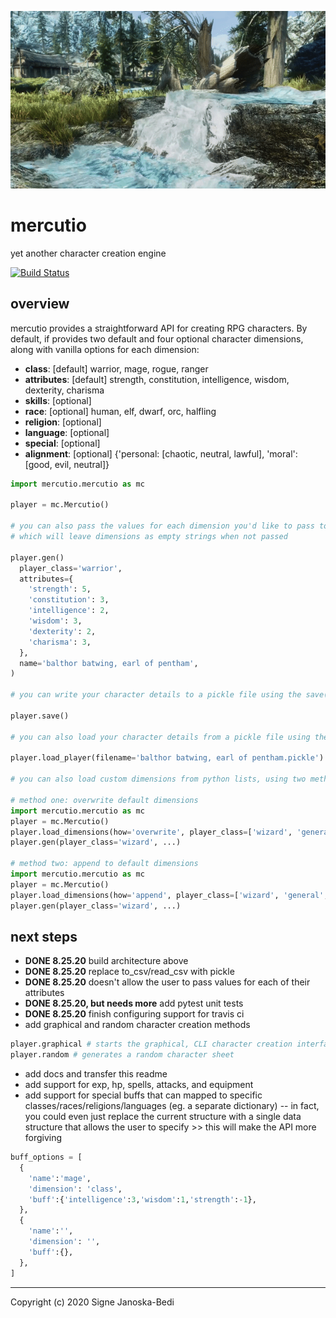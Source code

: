 ![mercutio gif](docs/mercutio2.gif)

# mercutio

yet another character creation engine

[![Build Status](https://travis-ci.org/signebedi/mercutio.svg?branch=master)](https://travis-ci.org/signebedi/mercutio)


## overview

mercutio provides a straightforward API for creating RPG characters. By default, if provides two default and four optional character dimensions, along with vanilla options for each dimension:

* **class**: [default] warrior, mage, rogue, ranger
* **attributes**: [default] strength, constitution, intelligence, wisdom, dexterity, charisma
* **skills**: [optional]
* **race**: [optional] human, elf, dwarf, orc, halfling
* **religion**: [optional] 
* **language**: [optional]
* **special**: [optional] 
* **alignment**: [optional] {'personal: [chaotic, neutral, lawful], 'moral': [good, evil, neutral]}

```python
import mercutio.mercutio as mc

player = mc.Mercutio()

# you can also pass the values for each dimension you'd like to pass to the gen() method, 
# which will leave dimensions as empty strings when not passed

player.gen()
  player_class='warrior',
  attributes={
    'strength': 5,
    'constitution': 3,
    'intelligence': 2,
    'wisdom': 3,
    'dexterity': 2,
    'charisma': 3,
  },
  name='balthor batwing, earl of pentham',
)

# you can write your character details to a pickle file using the save() method

player.save()

# you can also load your character details from a pickle file using the load_player() method

player.load_player(filename='balthor batwing, earl of pentham.pickle')

# you can also load custom dimensions from python lists, using two methods

# method one: overwrite default dimensions
import mercutio.mercutio as mc
player = mc.Mercutio()
player.load_dimensions(how='overwrite', player_class=['wizard', 'general', 'edain'])
player.gen(player_class='wizard', ...)

# method two: append to default dimensions
import mercutio.mercutio as mc
player = mc.Mercutio()
player.load_dimensions(how='append', player_class=['wizard', 'general', 'edain'])
player.gen(player_class='wizard', ...)
```

## next steps
* **DONE 8.25.20** build architecture above
* **DONE 8.25.20** replace to_csv/read_csv with pickle
* **DONE 8.25.20** doesn't allow the user to pass values for each of their attributes
* **DONE 8.25.20, but needs more** add pytest unit tests
* **DONE 8.25.20** finish configuring support for travis ci
* add graphical and random character creation methods
```python
player.graphical # starts the graphical, CLI character creation interface
player.random # generates a random character sheet
```
* add docs and transfer this readme
* add support for exp, hp, spells, attacks, and equipment
* add support for special buffs that can mapped to specific classes/races/religions/languages (eg. a separate dictionary) -- in fact, you could even just replace the current structure with a single data structure that allows the user to specify >> this will make the API more forgiving
```python
buff_options = [
  {
    'name':'mage',
    'dimension': 'class',
    'buff':{'intelligence':3,'wisdom':1,'strength':-1},
  },
  {
    'name':'',
    'dimension': '',
    'buff':{},
  },
]

```
---
Copyright (c) 2020 Signe Janoska-Bedi
